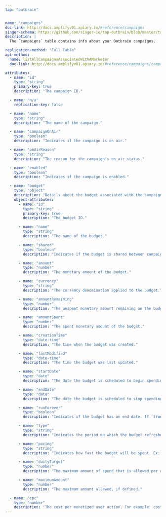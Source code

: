 ```yaml
---
tap: "outbrain"


name: "campaigns"
doc-link: http://docs.amplifyv01.apiary.io/#reference/campaigns
singer-schema: https://github.com/singer-io/tap-outbrain/blob/master/tap_outbrain/schemas.py#L86
description: |
  The `campaigns` table contains info about your Outbrain campaigns.

replication-method: "Full Table"
api-method:
  name: listAllCampaignsAssociatedWithAMarketer
  doc-link: http://docs.amplifyv01.apiary.io/#reference/campaigns/campaigns-collection-via-marketer/list-all-campaigns-associated-with-a-marketer

attributes:
  - name: "id"
    type: "string"
    primary-key: true
    description: "The campaign ID."

  - name: "n/a"
    replication-key: false

  - name: "name"
    type: "string"
    description: "The name of the campaign."

  - name: "campaignOnAir"
    type: "boolean"
    description: "Indicates if the campaign is on air."

  - name: "onAirReason"
    type: "string"
    description: "The reason for the campaign's on air status."

  - name: "enabled"
    type: "boolean"
    description: "Indicates if the campaign is enabled."

  - name: "budget"
    type: "object"
    description: "Details about the budget associated with the campaign."
    object-attributes:
      - name: "id"
        type: "string"
        primary-key: true
        description: "The budget ID."

      - name: "name"
        type: "string"
        description: "The name of the budget."

      - name: "shared"
        type: "boolean"
        description: "Indicates if the budget is shared between campaigns."

      - name: "amount"
        type: "number"
        description: "The monetary amount of the budget."

      - name: "currency"
        type: "string"
        description: "The currency denomination applied to the budget."

      - name: "amountRemaining"
        type: "number"
        description: "The unspent monetary amount remaining on the budget."

      - name: "amountSpent"
        type: "number"
        description: "The spent monetary amount of the budget."

      - name: "creationTime"
        type: "date-time"
        description: "The time when the budget was created."

      - name: "lastModified"
        type: "date-time"
        description: "The time the budget was last updated."

      - name: "startDate"
        type: "date"
        description: "The date the budget is scheduled to begin spending."

      - name: "endDate"
        type: "date"
        description: "The date the budget is scheduled to stop spending. If the `runForever` attribute is true, this attribute will not be present for the budget."

      - name: "runForever"
        type: "boolean"
        description: "Indicates if the budget has an end date. If `true`, the `endDate` attribute will not be present for the budget."

      - name: "type"
        type: "string"
        description: "Indicates the period on which the budget refreshes. Ex: `monthly`"

      - name: "pacing"
        type: "string"
        description: "Indicates how fast the budget will be spent. Ex: `automatic`"

      - name: "dailyTarget"
        type: "number"
        description: "The maximum amount of spend that is allowed per day."

      - name: "maximumAmount"
        type: "number"
        description: "The maximum amount allowed, if defined."

  - name: "cpc"
    type: "number"
    description: "The cost per monetized user action. For example: cost per click."
---
```

